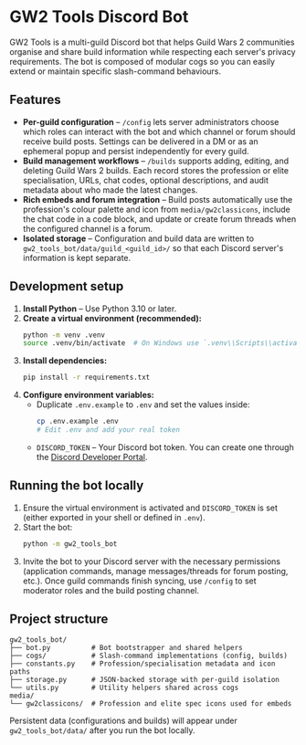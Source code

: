 # GW2 Tools Discord Bot

GW2 Tools is a multi-guild Discord bot that helps Guild Wars 2 communities organise and share build information while respecting each server's privacy requirements. The bot is composed of modular cogs so you can easily extend or maintain specific slash-command behaviours.

## Features

- **Per-guild configuration** – `/config` lets server administrators choose which roles can interact with the bot and which channel or forum should receive build posts. Settings can be delivered in a DM or as an ephemeral popup and persist independently for every guild.
- **Build management workflows** – `/builds` supports adding, editing, and deleting Guild Wars 2 builds. Each record stores the profession or elite specialisation, URLs, chat codes, optional descriptions, and audit metadata about who made the latest changes.
- **Rich embeds and forum integration** – Build posts automatically use the profession's colour palette and icon from `media/gw2classicons`, include the chat code in a code block, and update or create forum threads when the configured channel is a forum.
- **Isolated storage** – Configuration and build data are written to `gw2_tools_bot/data/guild_<guild_id>/` so that each Discord server's information is kept separate.

## Development setup

1. **Install Python** – Use Python 3.10 or later.
2. **Create a virtual environment (recommended):**
   ```bash
   python -m venv .venv
   source .venv/bin/activate  # On Windows use `.venv\\Scripts\\activate`
   ```
3. **Install dependencies:**
   ```bash
   pip install -r requirements.txt
   ```
4. **Configure environment variables:**
   - Duplicate `.env.example` to `.env` and set the values inside:
     ```bash
     cp .env.example .env
     # Edit .env and add your real token
     ```
   - `DISCORD_TOKEN` – Your Discord bot token. You can create one through the [Discord Developer Portal](https://discord.com/developers/applications).

## Running the bot locally

1. Ensure the virtual environment is activated and `DISCORD_TOKEN` is set (either exported in your shell or defined in `.env`).
2. Start the bot:
   ```bash
   python -m gw2_tools_bot
   ```
3. Invite the bot to your Discord server with the necessary permissions (application commands, manage messages/threads for forum posting, etc.). Once guild commands finish syncing, use `/config` to set moderator roles and the build posting channel.

## Project structure

```
gw2_tools_bot/
├── bot.py          # Bot bootstrapper and shared helpers
├── cogs/           # Slash-command implementations (config, builds)
├── constants.py    # Profession/specialisation metadata and icon paths
├── storage.py      # JSON-backed storage with per-guild isolation
└── utils.py        # Utility helpers shared across cogs
media/
└── gw2classicons/  # Profession and elite spec icons used for embeds
```

Persistent data (configurations and builds) will appear under `gw2_tools_bot/data/` after you run the bot locally.
